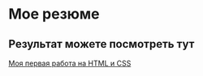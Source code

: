 # Мое резюме
## Результат можете посмотреть тут
[Моя первая работа на HTML и CSS](https://alenpiv.github.io/Resume/)
